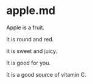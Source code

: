 # apple.md

Apple is a fruit.

It is round and red.

It is sweet and juicy.

It is good for you.

It is a good source of vitamin C.
